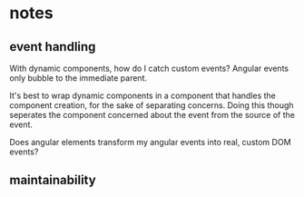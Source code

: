 # notes

## event handling

With dynamic components, how do I catch custom events? Angular events only bubble to the immediate parent.

It's best to wrap dynamic components in a component that handles the component creation, for the sake of separating concerns. Doing this though seperates the component concerned about the event from the source of the event.

Does angular elements transform my angular events into real, custom DOM events?

## maintainability